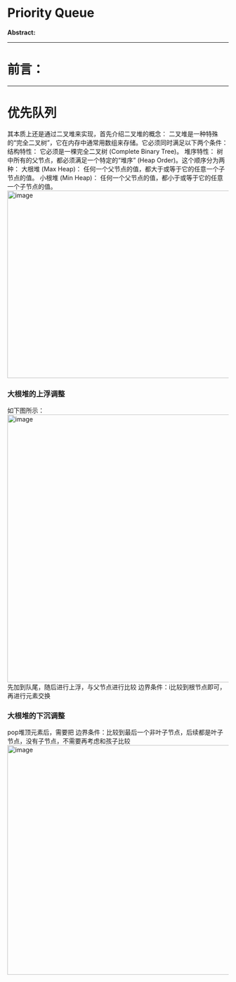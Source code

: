 # Priority Queue
**Abstract:**

---
# 前言：
---
# 优先队列

其本质上还是通过二叉堆来实现，首先介绍二叉堆的概念：
二叉堆是一种特殊的“完全二叉树”，它在内存中通常用数组来存储。它必须同时满足以下两个条件：
  结构特性： 它必须是一棵完全二叉树 (Complete Binary Tree)。
  堆序特性： 树中所有的父节点，都必须满足一个特定的“堆序” (Heap Order)。这个顺序分为两种：
    大根堆 (Max Heap)： 任何一个父节点的值，都大于或等于它的任意一个子节点的值。
    小根堆 (Min Heap)： 任何一个父节点的值，都小于或等于它的任意一个子节点的值。
    <img width="1004" height="427" alt="image" src="https://github.com/user-attachments/assets/b84132df-72b6-4afc-82c9-aa7a804eefd3" />

### 大根堆的上浮调整
如下图所示：
<img width="1158" height="610" alt="image" src="https://github.com/user-attachments/assets/409853de-b302-44d6-b0e6-51796b2a23c1" />
先加到队尾，随后进行上浮，与父节点进行比较
边界条件：i比较到根节点即可，再进行元素交换

### 大根堆的下沉调整
pop堆顶元素后，需要把
边界条件：比较到最后一个非叶子节点，后续都是叶子节点，没有子节点，不需要再考虑和孩子比较
<img width="1169" height="523" alt="image" src="https://github.com/user-attachments/assets/e1aea888-9b54-4ac2-8564-ed226cc60d55" />


